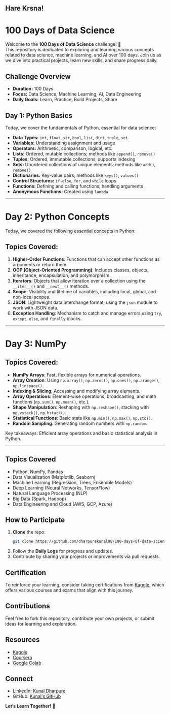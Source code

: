 ## Hare Krsna!

# 100 Days of Data Science

Welcome to the **100 Days of Data Science** challenge! 🚀  
This repository is dedicated to exploring and learning various concepts related to data science, machine learning, and AI over 100 days. Join us as we dive into practical projects, learn new skills, and share progress daily.

## Challenge Overview
- **Duration:** 100 Days
- **Focus:** Data Science, Machine Learning, AI, Data Engineering
- **Daily Goals:** Learn, Practice, Build Projects, Share

## Day 1: Python Basics

Today, we cover the fundamentals of Python, essential for data science:

- **Data Types:** `int`, `float`, `str`, `bool`, `list`, `dict`, `tuple`, `set`
- **Variables:** Understanding assignment and usage
- **Operators:** Arithmetic, comparison, logical, etc.
- **Lists:** Ordered, mutable collections; methods like `append()`, `remove()`
- **Tuples:** Ordered, immutable collections; supports indexing
- **Sets:** Unordered collections of unique elements; methods like `add()`, `remove()`
- **Dictionaries:** Key-value pairs; methods like `keys()`, `values()`
- **Control Structures:** `if-else`, `for`, and `while` loops
- **Functions:** Defining and calling functions; handling arguments
- **Anonymous Functions:** Created using `lambda`

---
# Day 2: Python Concepts

Today, we covered the following essential concepts in Python:

## Topics Covered:

1. **Higher-Order Functions**: Functions that can accept other functions as arguments or return them.
2. **OOP (Object-Oriented Programming)**: Includes classes, objects, inheritance, encapsulation, and polymorphism.
3. **Iterators**: Objects that allow iteration over a collection using the `__iter__()` and `__next__()` methods.
4. **Scope**: Visibility and lifetime of variables, including local, global, and non-local scopes.
5. **JSON**: Lightweight data interchange format; using the `json` module to work with JSON data.
6. **Exception Handling**: Mechanism to catch and manage errors using `try`, `except`, `else`, and `finally` blocks.

---
# Day 3: NumPy

## Topics Covered:
- **NumPy Arrays**: Fast, flexible arrays for numerical operations.
- **Array Creation**: Using `np.array()`, `np.zeros()`, `np.ones()`, `np.arange()`, `np.linspace()`.
- **Indexing & Slicing**: Accessing and modifying array elements.
- **Array Operations**: Element-wise operations, broadcasting, and math functions (`np.sum()`, `np.mean()`, etc.).
- **Shape Manipulation**: Reshaping with `np.reshape()`, stacking with `np.vstack()`, `np.hstack()`.
- **Statistical Functions**: Basic stats like `np.min()`, `np.max()`, `np.std()`.
- **Random Sampling**: Generating random numbers with `np.random`.

Key takeaways: Efficient array operations and basic statistical analysis in Python.

---

## Topics Covered
- Python, NumPy, Pandas
- Data Visualization (Matplotlib, Seaborn)
- Machine Learning (Regression, Trees, Ensemble Models)
- Deep Learning (Neural Networks, TensorFlow)
- Natural Language Processing (NLP)
- Big Data (Spark, Hadoop)
- Data Engineering and Cloud (AWS, GCP, Azure)

## How to Participate
1. **Clone** the repo:
    ```bash
    git clone https://github.com/dharpurekunal08/100-days-0f-data-science.git
    ```
2. Follow the **Daily Logs** for progress and updates.
3. Contribute by sharing your projects or improvements via pull requests.

## Certification
To reinforce your learning, consider taking certifications from [Kaggle](https://www.kaggle.com/learn/certification), which offers various courses and exams that align with this journey.


## Contributions
Feel free to fork this repository, contribute your own projects, or submit ideas for learning and exploration.

## Resources
- [Kaggle](https://www.kaggle.com/)
- [Coursera](https://www.coursera.org/)
- [Google Colab](https://colab.research.google.com/)

## Connect
- LinkedIn: [Kunal Dharpure](https://www.linkedin.com/in/dharpure-kunal)
- GitHub: [Kunal's GitHub](https://github.com/dharpurekunal08)

**Let’s Learn Together!** 🌱
